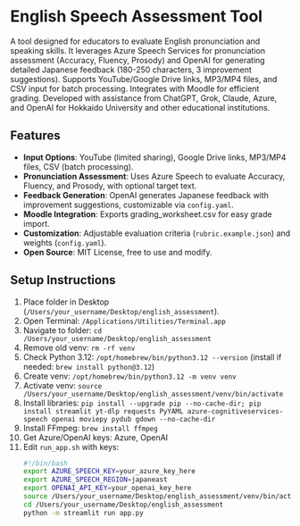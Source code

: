 # English Speech Assessment Tool

A tool designed for educators to evaluate English pronunciation and speaking skills. It leverages Azure Speech Services for pronunciation assessment (Accuracy, Fluency, Prosody) and OpenAI for generating detailed Japanese feedback (180-250 characters, 3 improvement suggestions). Supports YouTube/Google Drive links, MP3/MP4 files, and CSV input for batch processing. Integrates with Moodle for efficient grading. Developed with assistance from ChatGPT, Grok, Claude, Azure, and OpenAI for Hokkaido University and other educational institutions.

## Features
- **Input Options**: YouTube (limited sharing), Google Drive links, MP3/MP4 files, CSV (batch processing).
- **Pronunciation Assessment**: Uses Azure Speech to evaluate Accuracy, Fluency, and Prosody, with optional target text.
- **Feedback Generation**: OpenAI generates Japanese feedback with improvement suggestions, customizable via `config.yaml`.
- **Moodle Integration**: Exports grading_worksheet.csv for easy grade import.
- **Customization**: Adjustable evaluation criteria (`rubric.example.json`) and weights (`config.yaml`).
- **Open Source**: MIT License, free to use and modify.

## Setup Instructions
1. Place folder in Desktop (`/Users/your_username/Desktop/english_assessment`).
2. Open Terminal: `/Applications/Utilities/Terminal.app`
3. Navigate to folder: `cd /Users/your_username/Desktop/english_assessment`
4. Remove old venv: `rm -rf venv`
5. Check Python 3.12: `/opt/homebrew/bin/python3.12 --version` (install if needed: `brew install python@3.12`)
6. Create venv: `/opt/homebrew/bin/python3.12 -m venv venv`
7. Activate venv: `source /Users/your_username/Desktop/english_assessment/venv/bin/activate`
8. Install libraries: `pip install --upgrade pip --no-cache-dir; pip install streamlit yt-dlp requests PyYAML azure-cognitiveservices-speech openai moviepy pydub gdown --no-cache-dir`
9. Install FFmpeg: `brew install ffmpeg`
10. Get Azure/OpenAI keys: Azure[](https://portal.azure.com), OpenAI[](https://platform.openai.com/api-keys)
11. Edit `run_app.sh` with keys:
    ```sh
    #!/bin/bash
    export AZURE_SPEECH_KEY=your_azure_key_here
    export AZURE_SPEECH_REGION=japaneast
    export OPENAI_API_KEY=your_openai_key_here
    source /Users/your_username/Desktop/english_assessment/venv/bin/activate
    cd /Users/your_username/Desktop/english_assessment
    python -m streamlit run app.py
